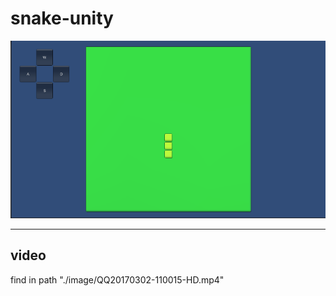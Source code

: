 # snake-unity

![](./image/QQ20170302-105054.png)
****

## video

find in path  "./image/QQ20170302-110015-HD.mp4"